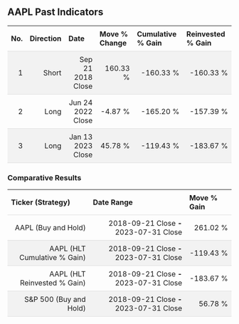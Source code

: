 
<style>
.hits {
            border-collapse: collapse;
            width: 100%;
        }
        .hits th, td {
            padding: 8px;
            border-bottom: 1px solid #ddd;
        }
        
        .hits td {text-align: right;}
        .hits th {text-align: left;}
        
        .hits tr:nth-child(even) {
            background-color: #f2f2f2;
        }
        
        .chartCol {
            width: 50%;
            float: left;
            padding: 20px;
        }  
</style>
    
<br>

## AAPL Past Indicators

<table class="hits">
    <tr>
        <th>No.</th>
        <th>Direction</th>
        <th>Date</th>
        <th>Move % Change</th>
        <th>Cumulative % Gain</th>
        <th>Reinvested % Gain</th>
      </tr>
    <tr>
        <td>1</td>
        <td>Short</td>
        <td>Sep 21 2018 Close</td>
        <td>160.33 %</td>
        <td>-160.33 %</td>
        <td>-160.33 %</td>
    </tr>
    <tr>
        <td>2</td>
        <td>Long</td>
        <td>Jun 24 2022 Close</td>
        <td>-4.87 %</td>
        <td>-165.20 %</td>
        <td>-157.39 %</td>
    </tr>
    <tr>
        <td>3</td>
        <td>Long</td>
        <td>Jan 13 2023 Close</td>
        <td>45.78 %</td>
        <td>-119.43 %</td>
        <td>-183.67 %</td>
    </tr>
    
</table>

### Comparative Results

<table class="hits">
    <thead>
        <th>Ticker (Strategy)</th>
        <th>Date Range</th>
        <th>Move % Gain</th>
    </thead>
    <tbody>
        <tr>
            <td>AAPL (Buy and Hold)</td>
            <td>2018-09-21 Close <b>-</b> 2023-07-31 Close</td>
            <td>261.02 %</td>
        </tr>
        <tr>
            <td>AAPL (HLT Cumulative % Gain)</td>
            <td>2018-09-21 Close <b>-</b> 2023-07-31 Close</td>
            <td>-119.43 %</td>
        </tr>
        <tr>
            <td>AAPL (HLT Reinvested % Gain)</td>
            <td>2018-09-21 Close <b>-</b> 2023-07-31 Close</td>
            <td>-183.67 %</td>
        </tr>
        <tr>
            <td>S&P 500 (Buy and Hold)</td>
            <td>2018-09-21 Close <b>-</b> 2023-07-31 Close</td>
            <td>56.78 %</td>
        </tr>
    </tbody>
</table>
<br>
<br>